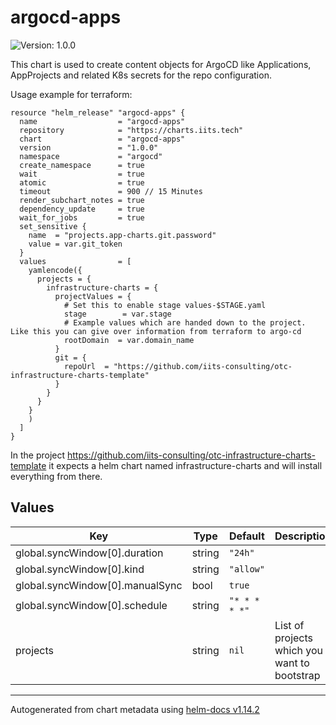 # argocd-apps

![Version: 1.0.0](https://img.shields.io/badge/Version-1.0.0-informational?style=flat-square)

This chart is used to create content objects for ArgoCD like Applications, AppProjects and related K8s secrets for the repo configuration.

Usage example for terraform:

```hcl
resource "helm_release" "argocd-apps" {
  name                  = "argocd-apps"
  repository            = "https://charts.iits.tech"
  chart                 = "argocd-apps"
  version               = "1.0.0"
  namespace             = "argocd"
  create_namespace      = true
  wait                  = true
  atomic                = true
  timeout               = 900 // 15 Minutes
  render_subchart_notes = true
  dependency_update     = true
  wait_for_jobs         = true
  set_sensitive {
    name  = "projects.app-charts.git.password"
    value = var.git_token
  }
  values                = [
    yamlencode({
      projects = {
        infrastructure-charts = {
          projectValues = {
            # Set this to enable stage values-$STAGE.yaml
            stage        = var.stage
            # Example values which are handed down to the project. Like this you can give over information from terraform to argo-cd
            rootDomain  = var.domain_name
          }
          git = {
            repoUrl  = "https://github.com/iits-consulting/otc-infrastructure-charts-template"
          }
        }
      }
    }
    )
  ]
}
```

In the project https://github.com/iits-consulting/otc-infrastructure-charts-template it expects a helm chart
named infrastructure-charts and will install everything from there.

## Values

| Key | Type | Default | Description |
|-----|------|---------|-------------|
| global.syncWindow[0].duration | string | `"24h"` |  |
| global.syncWindow[0].kind | string | `"allow"` |  |
| global.syncWindow[0].manualSync | bool | `true` |  |
| global.syncWindow[0].schedule | string | `"* * * * *"` |  |
| projects | string | `nil` | List of projects which you want to bootstrap |

----------------------------------------------
Autogenerated from chart metadata using [helm-docs v1.14.2](https://github.com/norwoodj/helm-docs/releases/v1.14.2)
